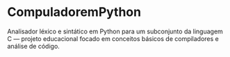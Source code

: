 # CompuladoremPython
Analisador léxico e sintático em Python para um subconjunto da linguagem C — projeto educacional focado em conceitos básicos de compiladores e análise de código.
